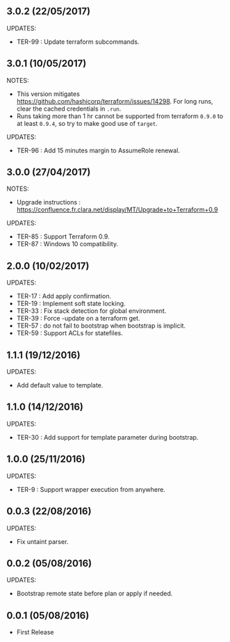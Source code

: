 ## 3.0.2 (22/05/2017)

UPDATES:

  * TER-99 : Update terraform subcommands.

## 3.0.1 (10/05/2017)

NOTES:

* This version mitigates https://github.com/hashicorp/terraform/issues/14298. For long runs, clear the cached credentials in `.run`.
* Runs taking more than 1 hr cannot be supported from terraform `0.9.0` to at least `0.9.4`, so try to make good use of `target`.

UPDATES:

  * TER-96 : Add 15 minutes margin to AssumeRole renewal.

## 3.0.0 (27/04/2017)

NOTES:

  * Upgrade instructions : https://confluence.fr.clara.net/display/MT/Upgrade+to+Terraform+0.9

UPDATES:

  * TER-85 : Support Terraform 0.9.
  * TER-87 : Windows 10 compatibility.

## 2.0.0 (10/02/2017)

UPDATES:

  * TER-17 : Add apply confirmation.
  * TER-19 : Implement soft state locking.
  * TER-33 : Fix stack detection for global environment.
  * TER-39 : Force -update on a terraform get.
  * TER-57 : do not fail to bootstrap when bootstrap is implicit.
  * TER-59 : Support ACLs for statefiles.

## 1.1.1 (19/12/2016)

UPDATES:

  * Add default value to template.

## 1.1.0 (14/12/2016)

UPDATES:

  * TER-30 : Add support for template parameter during bootstrap.

## 1.0.0 (25/11/2016)

UPDATES:

  * TER-9 : Support wrapper execution from anywhere.

## 0.0.3 (22/08/2016)

UPDATES:

  * Fix untaint parser.

## 0.0.2 (05/08/2016)

UPDATES:

  * Bootstrap remote state before plan or apply if needed.

## 0.0.1 (05/08/2016)

  * First Release
